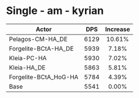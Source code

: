 # Single - am - kyrian
| Actor | DPS | Increase |
|---|:---:|:---:|
|Pelagos-CM-HA_DE|6129|10.61%|
|Forgelite-BCtA-HA_DE|5939|7.18%|
|Kleia-PC-HA|5930|7.02%|
|Kleia-HA_DE|5863|5.81%|
|Forgelite-BCtA_HoG-HA|5784|4.39%|
|Base|5541|0.00%|
